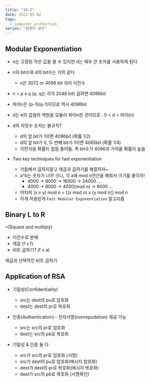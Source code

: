 ```yaml
---
title: "10-1"
date: 2022-05-02
tags:
  - computer protection
series: "컴퓨터 보안"
---
```




## Modular Exponentiation

* e는 고정된 작은 값을 쓸 수 있지만 d는 매우 큰 숫자를 사용하게 된다
* n의 bit수와 d의 bit수는 거의 같다
  * n은 3072 or 4096 bit 자리 이진수

* n = p x q (p, q는 각각 2048 bit) 곱하면 4096bit
* 파이n은 (p-1)(q-1)이므로 역시 4096bit
* d는 e의 곱셈의 역원을 모듈러 파이n한 것이므로 : 0 < d < 파이(n)
* d의 자릿수 숫자는 불규칙?
  * d의 앞 bit가 1이면 4096bit (확률 1/2)
  * d의 앞 bit가 0, 두 번째 bit가 1이면 4065bit (확률 1/4)
  * 이런식을 확률이 점점 줄어듦. 즉 bit수가 4096과 가까울 확률이 높음


* Two key techniques for fast exponentiation
  * 거듭해서 곱하지말고 제곱과 곱하기를 해결하자~
  * a^b는 숫자가 너무 크니, 각 a에 mod n연산을 해줘서 크기를 줄이자!
    * 4000 -> 8000 -> 16000 -> 24000 ...
    * 4000 -> 8000 -> 4000(mod n) -> 8000 ...
  * 어차피 (x x y) mod n = [(x mod n) x (y mod n)] mod n
  * 이게 적용된게 `Fast Modular Exponentiation` 알고리즘

## Binary L to R

=(Square and multiply)

* 이진수로 분해
* 제곱 (f x f)
* 비트 곱하기? (f x a)

제곱과 선택적인 비트 곱하기



## Application of RSA

* 기밀성(Confidentiality)
  * src는 dest의 pu로 암호화
  *  dest는 dest의 pr로 복호화

* 인증(Authentication) - 전자서명(nonrepudation) 제공 가능
  * src는 src의 pr로 암호화
  * dest는 src의 pb로 복호화

* 기밀성 & 인증 둘 다
  * src가 src의 pr로 암호화 (서명)
  * src가 dest의 pu로 암호화(메시지 암호화)
  * dest가 dest의 pr로 복호화(메시지 복호화)
  * dest가 src의 pb로 복호화 (서명확인)
